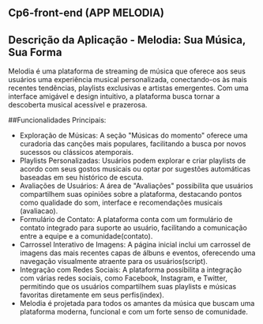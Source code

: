 ## Cp6-front-end (APP MELODIA)

## Descrição da Aplicação - Melodia: Sua Música, Sua Forma
Melodia é uma plataforma de streaming de música que oferece aos seus usuários uma experiência musical personalizada, conectando-os às mais recentes tendências, playlists exclusivas e artistas emergentes. Com uma interface amigável e design intuitivo, a plataforma busca tornar a descoberta musical acessível e prazerosa.

##Funcionalidades Principais:

- Exploração de Músicas: A seção "Músicas do momento" oferece uma curadoria das canções mais populares, facilitando a busca por novos sucessos ou clássicos atemporais.
- Playlists Personalizadas: Usuários podem explorar e criar playlists de acordo com seus gostos musicais ou optar por sugestões automáticas baseadas em seu histórico de escuta.
- Avaliações de Usuários: A área de "Avaliações" possibilita que usuários compartilhem suas opiniões sobre a plataforma, destacando pontos como qualidade do som, interface e recomendações musicais​(avaliacao).
- Formulário de Contato: A plataforma conta com um formulário de contato integrado para suporte ao usuário, facilitando a comunicação entre a equipe e a comunidade​(contato).
- Carrossel Interativo de Imagens: A página inicial inclui um carrossel de imagens das mais recentes capas de álbuns e eventos, oferecendo uma navegação visualmente atraente para os usuários​(script).
- Integração com Redes Sociais: A plataforma possibilita a integração com várias redes sociais, como Facebook, Instagram, e Twitter, permitindo que os usuários compartilhem suas playlists e músicas favoritas diretamente em seus perfis​(index).
- Melodia é projetada para todos os amantes da música que buscam uma plataforma moderna, funcional e com um forte senso de comunidade.
